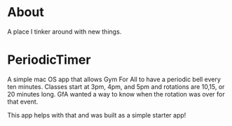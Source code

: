 # About
A place I tinker around with new things. 

# PeriodicTimer
A simple mac OS app that allows Gym For All to have a periodic bell every ten minutes. Classes start at 3pm, 4pm, and 5pm and rotations are 10,15, or 20 minutes long. GfA wanted a way to know when the rotation was over for that event. 

This app helps with that and was built as a simple starter app!
